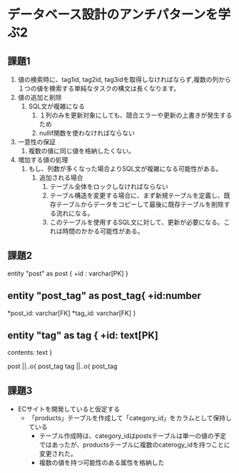 # データベース設計のアンチパターンを学ぶ2

## 課題1
1. 値の検索時に、tag1id, tag2id, tag3idを取得しなければならず,複数の列から１つの値を検索する単純なタスクの構文は長くなります。
2. 値の追加と削除
   1. SQL文が複雑になる
      1. １列のみを更新対象にしても、競合エラーや更新の上書きが発生するため
      2. nullif関数を使わなければならない
3. 一意性の保証
   1. 複数の値に同じ値を格納したくない。
4. 増加する値の処理
   1. もし、列数が多くなった場合よりSQL文が複雑になる可能性がある。
      1. 追加される場合
         1. テーブル全体をロックしなければならない
         2. テーブル構造を変更する場合に、まず新規テーブルを定義し、既存テーブルからデータをコピーして最後に既存テーブルを削除する流れになる。
         3. このテーブルを使用するSQL文に対して、更新が必要になる。これは時間のかかる可能性がある。

## 課題2
entity "post" as post {
+id : varchar[PK]
}

entity "post_tag" as post_tag{
+id:number
--
*post_id: varchar[FK]
*tag_id: varchar[FK]
}

entity "tag" as tag {
+id: text[PK]
--
contents: text
}

post ||..o{ post_tag
tag ||..o{ post_tag

## 課題3
- ECサイトを開発していると仮定する
  - 「products」テーブルを作成して「category_id」をカラムとして保持している
    - テーブル作成時は、category_idはpostsテーブルは単一の値の予定ではあったが、productsテーブルに複数のcaterogy_idを持つことに変更された。　　
    - 複数の値を持つ可能性のある属性を格納した